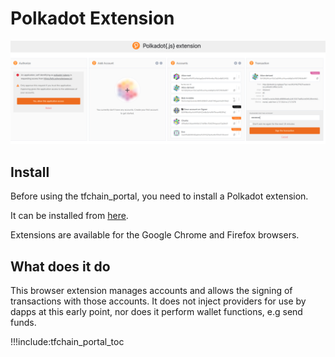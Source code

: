 
# Polkadot Extension

![](img/polkadot_extension_.png)


## Install

Before using the tfchain_portal, you need to install a Polkadot extension. 

It can be installed from [here](https://polkadot.js.org/extension/). 

Extensions are available for the Google Chrome and Firefox browsers. 

## What does it do

This browser extension manages accounts and allows the signing of transactions with those accounts. It does not inject providers for use by dapps at this early point, nor does it perform wallet functions, e.g send funds.

!!!include:tfchain_portal_toc